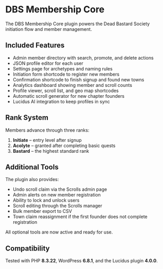 # DBS Membership Core

The DBS Membership Core plugin powers the Dead Bastard Society initiation flow and member management.

## Included Features

- Admin member directory with search, promote, and delete actions
- JSON profile editor for each user
- Settings page for archetypes and naming rules
- Initiation form shortcode to register new members
- Confirmation shortcode to finish signup and found new towns
- Analytics dashboard showing member and scroll counts
- Profile viewer, scroll list, and geo map shortcodes
- Automatic scroll generator for new chapter founders
- Lucidus AI integration to keep profiles in sync

## Rank System

Members advance through three ranks:

1. **Initiate** – entry level after signup
2. **Acolyte** – granted after completing basic quests
3. **Bastard** – the highest standard rank

## Additional Tools

The plugin also provides:

- Undo scroll claim via the Scrolls admin page
- Admin alerts on new member registration
- Ability to lock and unlock users
- Scroll editing through the Scrolls manager
- Bulk member export to CSV
- Town claim reassignment if the first founder does not complete registration

All optional tools are now active and ready for use.

## Compatibility

Tested with PHP **8.3.22**, WordPress **6.8.1**, and the Lucidus plugin **4.0.0**.

